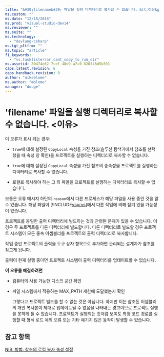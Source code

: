 ```yaml
---
title: "&#39;filename&#39; 파일을 실행 디렉터리로 복사할 수 없습니다. &lt;이유&gt; | Microsoft Docs"
ms.custom: ""
ms.date: "12/15/2016"
ms.prod: "visual-studio-dev14"
ms.reviewer: ""
ms.suite: ""
ms.technology: 
  - "devlang-csharp"
ms.tgt_pltfrm: ""
ms.topic: "article"
f1_keywords: 
  - "vs.tasklisterror.cant_copy_to_run_dir"
ms.assetid: 80474e62-7cef-48e9-a7c0-820345d5b591
caps.latest.revision: 8
caps.handback.revision: 8
author: "mikeblome"
ms.author: "mblome"
manager: "douge"
---
```

# &#39;filename&#39; 파일을 실행 디렉터리로 복사할 수 없습니다. &lt;이유&gt;
이 오류가 표시 되는 경우:  
  
-   `true`에 대해 설정된 `CopyLocal` 속성을 가진 참조\(솔루션 탐색기에서 참조를 선택했을 때 속성 창 확인\)을 프로젝트를 실행하는 디렉터리로 복사할 수 없습니다.  
  
-   `true`에 대해 설정된 `CopyLocal` 속성을 가진 참조의 종속성을 프로젝트를 실행하는 디렉터리로 복사할 수 없습니다.  
  
-   로컬로 복사해야 하는 그 외 파일을 프로젝트를 실행하는 디렉터리로 복사할 수 없습니다.  
  
 보통은 오류 메시지 하단의 `reason`에서 다른 프로세스가 해당 파일을 사용 중인 것을 알 수 있습니다. 해당 파일이 [!INCLUDE[vsprvs](../code-quality/includes/vsprvs_md.md)]에서 다른 작업에 의해 잠겨 있을 가능성이 있습니다.  
  
 프로젝트를 동일한 출력 디렉터리에 빌드하는 것과 관련된 문제가 있을 수 있습니다. 이 경우 두 프로젝트를 다른 디렉터리에 빌드합니다. 다른 디렉터리로 빌드할 경우 프로젝트 시스템이 모든 종속 어셈블리를 프로젝트의 출력 디렉터리로 복사합니다.  
  
 작업 중인 프로젝트의 출력을 도구 상자 항목으로 추가하면 관리되는 설계자가 참조를 잠그게 됩니다.  
  
 출력이 현재 실행 중이면 프로젝트 시스템이 출력 디렉터리를 업데이트할 수 없습니다.  
  
 **이 오류를 해결하려면**  
  
-   컴퓨터의 사용 가능한 디스크 공간 확인  
  
-   파일 시스템에서 적용하는 MAX\_PATH 제한에 도달했는지 확인  
  
     그렇다고 프로젝트 빌드를 할 수 없는 것은 아닙니다. 하지만 이는 참조된 어셈블리의 개인 복사본이 제대로 업데이트될 수 없음을 나타내는 경고이므로 프로젝트 실행을 못하게 될 수 있습니다. 프로젝트가 실행되는 것처럼 보여도 특정 코드 경로를 실행할 때 형식 로드 예외 오류 또는 기타 예기치 않은 동작이 발생할 수 있습니다.  
  
## 참고 항목  
 [NIB: 방법: 참조의 로컬 복사 속성 설정](http://msdn.microsoft.com/ko-kr/dfe2ba13-f27f-4356-a481-ea67d5acacbd)